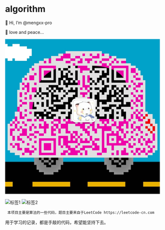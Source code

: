 # algorithm
👋 Hi, I’m @mengxx-pro

🌱 love and peace...

   ![微信二维码](https://github.com/mengxx-pro/algorithm/blob/master/wechat.jpg)
   
   ![标签1](https://img.shields.io/badge/build-passing-brightgreen) ![标签2](https://img.shields.io/badge/version-1.0.0-blue)
     
     本项目主要是算法的一些代码，题目主要来自于LeetCode https://leetcode-cn.com
 用于学习的记录，都是手敲的代码，希望能坚持下去。
